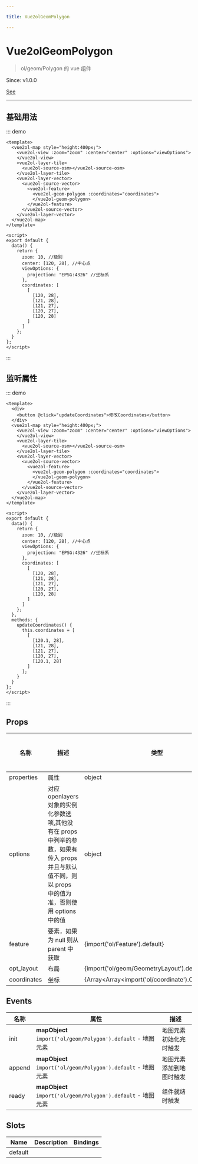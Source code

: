 ```yaml
---

title: Vue2olGeomPolygon

---
```


# Vue2olGeomPolygon

> ol/geom/Polygon 的 vue 组件

Since: v1.0.0

[See](https://openlayers.org/en/latest/apidoc/module-ol_geom_Polygon-Polygon.html)

---

## 基础用法

::: demo

```vue
<template>
  <vue2ol-map style="height:400px;">
    <vue2ol-view :zoom="zoom" :center="center" :options="viewOptions">
    </vue2ol-view>
    <vue2ol-layer-tile>
      <vue2ol-source-osm></vue2ol-source-osm>
    </vue2ol-layer-tile>
    <vue2ol-layer-vector>
      <vue2ol-source-vector>
        <vue2ol-feature>
          <vue2ol-geom-polygon :coordinates="coordinates">
          </vue2ol-geom-polygon>
        </vue2ol-feature>
      </vue2ol-source-vector>
    </vue2ol-layer-vector>
  </vue2ol-map>
</template>

<script>
export default {
  data() {
    return {
      zoom: 10, //级别
      center: [120, 28], //中心点
      viewOptions: {
        projection: "EPSG:4326" //坐标系
      },
      coordinates: [
        [
          [120, 28],
          [121, 28],
          [121, 27],
          [120, 27],
          [120, 28]
        ]
      ]
    };
  }
};
</script>
```

:::

## 监听属性

::: demo

```vue
<template>
  <div>
    <button @click="updateCoordinates">修改Coordinates</button>
  </div>
  <vue2ol-map style="height:400px;">
    <vue2ol-view :zoom="zoom" :center="center" :options="viewOptions">
    </vue2ol-view>
    <vue2ol-layer-tile>
      <vue2ol-source-osm></vue2ol-source-osm>
    </vue2ol-layer-tile>
    <vue2ol-layer-vector>
      <vue2ol-source-vector>
        <vue2ol-feature>
          <vue2ol-geom-polygon :coordinates="coordinates">
          </vue2ol-geom-polygon>
        </vue2ol-feature>
      </vue2ol-source-vector>
    </vue2ol-layer-vector>
  </vue2ol-map>
</template>

<script>
export default {
  data() {
    return {
      zoom: 10, //级别
      center: [120, 28], //中心点
      viewOptions: {
        projection: "EPSG:4326" //坐标系
      },
      coordinates: [
        [
          [120, 28],
          [121, 28],
          [121, 27],
          [120, 27],
          [120, 28]
        ]
      ]
    };
  },
  methods: {
    updateCoordinates() {
      this.coordinates = [
        [
          [120.1, 28],
          [121, 28],
          [121, 27],
          [120, 27],
          [120.1, 28]
        ]
      ];
    }
  }
};
</script>
```

:::

## Props

| 名称        | 描述                                                                                                                                                  | 类型                                               | 取值范围 | 默认值 |
| ----------- | ----------------------------------------------------------------------------------------------------------------------------------------------------- | -------------------------------------------------- | -------- | ------ |
| properties  | 属性                                                                                                                                                  | object                                             | -        |        |
| options     | 对应 openlayers 对象的实例化参数选项,其他没有在 props 中列举的参数，如果有传入 props 并且与默认值不同，则以 props 中的值为准，否则使用 options 中的值 | object                                             | -        |        |
| feature     | 要素，如果为 null 则从 parent 中获取                                                                                                                  | {import('ol/Feature').default}                     | -        |        |
| opt_layout  | 布局                                                                                                                                                  | {import('ol/geom/GeometryLayout').default}         | -        |        |
| coordinates | 坐标                                                                                                                                                  | {Array<Array<import('ol/coordinate').Coordinate>>} | -        |        |

## Events

| 名称   | 属性                                                         | 描述                     |
| ------ | ------------------------------------------------------------ | ------------------------ |
| init   | **mapObject** `import('ol/geom/Polygon').default` - 地图元素 | 地图元素初始化完时触发   |
| append | **mapObject** `import('ol/geom/Polygon').default` - 地图元素 | 地图元素添加到地图时触发 |
| ready  | **mapObject** `import('ol/geom/Polygon').default` - 地图元素 | 组件就绪时触发           |

## Slots

| Name    | Description | Bindings |
| ------- | ----------- | -------- |
| default |             |          |
